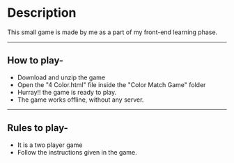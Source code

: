 # Description

This small game is made by me as a part of my front-end learning phase.

---
## How to play-

- Download and unzip the game
- Open the "4 Color.html" file inside the "Color Match Game" folder
- Hurray!! the game is ready to play.
- The game works offline, without any server.

---
## Rules to play-

- It is a two player game
- Follow the instructions given in the game.
